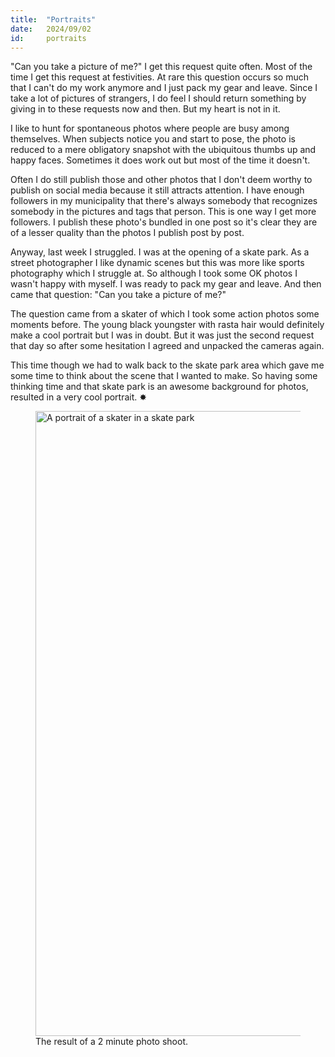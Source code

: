```yaml
---
title:  "Portraits"
date:   2024/09/02
id:     portraits
---
```


"Can you take a picture of me?" I get this request quite often. Most of the time I get this request at festivities. At rare this question occurs so much that I can't do my work anymore and I just pack my gear and leave. Since I take a lot of pictures of strangers, I do feel I should return something by giving in to these requests now and then. But my heart is not in it.

I like to hunt for spontaneous photos where people are busy among themselves. When subjects notice you and start to pose, the photo is reduced to a mere obligatory snapshot with the ubiquitous thumbs up and happy faces. Sometimes it does work out but most of the time it doesn't.

Often I do still publish those and other photos that I don't deem worthy to publish on social media because it still attracts attention. I have enough followers in my municipality that there's always somebody that recognizes somebody in the pictures and tags that person. This is one way I get more followers. I publish these photo's bundled in one post so it's clear they are of a lesser quality than the photos I publish post by post.

Anyway, last week I struggled. I was at the opening of a skate park. As a street photographer I like dynamic scenes but this was more like sports photography which I struggle at. So although I took some OK photos I wasn't happy with myself. I was ready to pack my gear and leave. And then came that question: "Can you take a picture of me?"

The question came from a skater of which I took some action photos some moments before. The young black youngster with rasta hair would definitely make a cool portrait but I was in doubt. But it was just the second request that day so after some hesitation I agreed and unpacked the cameras again.

This time though we had to walk back to the skate park area which gave me some time to think about the scene that I wanted to make. So having some thinking time and that skate park is an awesome background for photos, resulted in a very cool portrait. ✸

<figure class="portrait">
  <img src="2024/09/02/portraits/portrait.avif" alt="A portrait of a skater in a skate park" width="666" height="1000" loading="lazy">
  <figcaption>The result of a 2 minute photo shoot.</figcaption>
</figure>